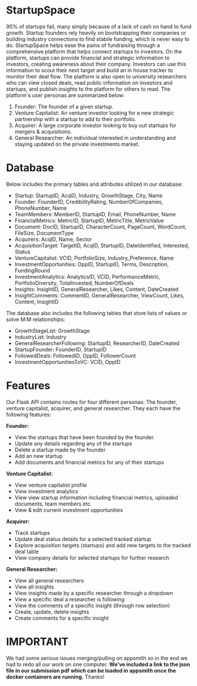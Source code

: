 # StartupSpace

90% of startups fail, many simply because of a lack of cash on hand to fund growth. Startup founders rely heavily on bootstrapping their companies or building industry connections to find stabile funding, which is never easy to do. StartupSpace helps ease the pains of fundraising through a comprehensive platform that helps connect startups to investors. On the platform, startups can provide financial and strategic information to investors, creating awareness about their company. Investors can use this information to scout their next target and build an in house tracker to monitor their deal flow. The platform is also open to university researchers who can view closed deals, read public information on investors and startups, and publish insights to the platform for others to read. The platform's user personas are summarized below:

  1. Founder: The founder of a given startup. 
  2. Venture Capitalist: An venture investor looking for a new strategic partnership with a startup to add to their portfolio.
  3. Acquirer: A large corporate investor looking to buy out startups for mergers & acquisitions.
  4. General Researcher: An individual interested in understanding and staying updated on the private investments market.


# Database
Below includes the primary tables and attributes utilized in our database:
  * Startup: StartupID, AcqID, Industry, GrowthStage, City, Name
  * Founder: FounderID, CredibilityRating, NumberOfCompanies, PhoneNumber, Name
  * TeamMembers: MemberID, StartupID, Email, PhoneNumber, Name
  * FinancialMetrics: MetricID, StartupID, MetricTitle, MetricValue
  * Document: DocID, StartupID, CharacterCount, PageCount, WordCount, FileSize, DocumentType
  * Acquirers: AcqID, Name, Sector
  * AcquisitionTarget: TargetID, AcqID, StartupID, DateIdentified, Interested, Status
  * VentureCapitalist: VCID, PortfolioSize, Industry_Preference, Name
  * InvestmentOpportunities: OppID, StartupID, Terms, Description, FundingRound
  * InvestmentAnalytics: AnalyticsID, VCID, PerformanceMetric, PortfolioDiversity, TotalInvested, NumberOfDeals
  * Insights: InsightID, GeneralResearcher, Likes, Content, DateCreated
  * InsightComments: CommentID, GeneralResearcher, ViewCount, Likes, Content, InsightID

The database also includes the following tables that store lists of values or solve M:M relationships:
  * GrowthStageList: GrowthStage
  * IndustryList: Industry
  * GeneralResearcherFollowing: StartupID, ResearcherID, DateCreated
  * StartupFounder: FounderID, StartupID
  * FollowedDeals: FollowedID, OppID, FollowerCount
  * InvestmentOpportunitiesToVC: VCID, OppID

# Features

Our Flask API contains routes for four different personas: The founder, venture capitalist, acquirer, and general researcher. They each have the following features:

**Founder:**
  * View the startups that have been founded by the founder.
  * Update any details regarding any of the startups
  * Delete a startup made by the founder
  * Add an new startup
  * Add documents and financial metrics for any of their startups

**Venture Capitalist:**
  * View venture capitalist profile
  * View investment analytics
  * View view startup information including financial metrics, uploaded documents, team members etc.
  * View & edit current investment opportunities

**Acquirer:**
  * Track startups
  * Update deal status details for a selected tracked startup
  * Explore acquisition targets (startups) and add new targets to the tracked deal table
  * View company details for selected startups for further research
 
**General Researcher:**
  * View all general researchers
  * View all insights
  * View insights made by a specific researcher through a dropdown
  * View a specific deal a researcher is following
  * View the comments of a specific insight (through row selection)
  * Create, update, delete insights
  * Create comments for a specific insight

# IMPORTANT
We had some serious issues merging/pulling on appsmith so in the end we had to redo all our work on one computer. **We've included a link to the json file in our submission pdf which can be loaded in appsmith once the docker containers are running.** Thanks!

